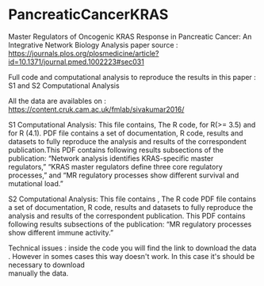 # PancreaticCancerKRAS
 Master Regulators of Oncogenic KRAS Response in Pancreatic Cancer: An Integrative Network Biology Analysis
 paper source : https://journals.plos.org/plosmedicine/article?id=10.1371/journal.pmed.1002223#sec031
 
 Full code and computational analysis to reproduce the results in this paper : S1 and S2 Computational Analysis
 
 All the data are availables on : https://content.cruk.cam.ac.uk/fmlab/sivakumar2016/
 
 
 S1 Computational Analysis:
 This file contains, The R code, for R(>= 3.5) and for R (4.1).
                      PDF file contains a set of documentation, R code, results and datasets to fully reproduce the analysis and results of the correspondent                             publication.This PDF contains following results subsections of the publication: “Network analysis identifies KRAS-specific master           
                      regulators,” “KRAS master regulators define three core regulatory processes,” and “MR regulatory processes show different survival and 
                      mutational load.”
                      
 
 
 S2 Computational Analysis:
 This file contains , The R code
                      PDF file contains a set of documentation, R code, results and datasets to fully reproduce the analysis and results of the correspondent                             publication. This PDF contains following results subsections of the publication: “MR regulatory processes show different immune activity.”
                      
 
 Technical issues :
 inside the code you will find the link to download the data . However in somes cases this way doesn't work. In this case it's should be necessary to download  
 manually the data.
